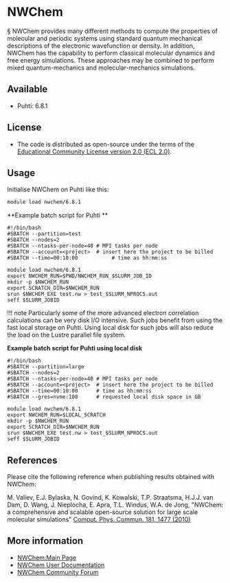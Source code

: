 # NWChem
§
NWChem provides many different methods to compute the properties of molecular and periodic systems using standard quantum mechanical descriptions of the electronic wavefunction or density. In addition, NWChem has the capability to perform classical molecular dynamics and free energy simulations. These approaches may be combined to perform mixed quantum-mechanics and molecular-mechanics simulations.

## Available

-   Puhti: 6.8.1

## License
 - The code is distributed as open-source under the terms of the [Educational Community License version 2.0 (ECL 2.0)](https://opensource.org/licenses/ecl2.php ). 

## Usage

Initialise NWChem on Puhti like this:

```bash
module load nwchem/6.8.1
```


**Example batch script for Puhti **

```
#!/bin/bash
#SBATCH --partition=test
#SBATCH --nodes=2
#SBATCH --ntasks-per-node=40 # MPI tasks per node
#SBATCH --account=<project>  # insert here the project to be billed 
#SBATCH --time=00:10:00           # time as hh:mm:ss

module load nwchem/6.8.1
export NWCHEM_RUN=$PWD/NWCHEM_RUN_$SLURM_JOB_ID
mkdir -p $NWCHEM_RUN
export SCRATCH_DIR=$NWCHEM_RUN
srun $NWCHEM_EXE test.nw > test_$SLURM_NPROCS.out
seff $SLURM_JOBID
```
!!! note
    Particularly some of the more advanced electron correlation calculations  can be very disk I/O intensive. Such jobs benefit from using the fast local storage on Puhti. Using local disk for such jobs will also reduce the load on the Lustre parallel file system.
 

   
**Example batch script for Puhti using local disk**

```
#!/bin/bash
#SBATCH --partition=large
#SBATCH --nodes=2
#SBATCH --ntasks-per-node=40 # MPI tasks per node
#SBATCH --account=<project>  # insert here the project to be billed
#SBATCH --time=00:10:00      # time as hh:mm:ss
#SBATCH --gres=nvme:100      # requested local disk space in GB 

module load nwchem/6.8.1
export NWCHEM_RUN=$LOCAL_SCRATCH
mkdir -p $NWCHEM_RUN
export SCRATCH_DIR=$NWCHEM_RUN
srun $NWCHEM_EXE test.nw > test_$SLURM_NPROCS.out
seff $SLURM_JOBID
```

## References

Please cite the following reference when publishing results obtained with NWChem:

M. Valiev, E.J. Bylaska, N. Govind, K. Kowalski, T.P. Straatsma, H.J.J. van Dam, D. Wang, J. Nieplocha, E. Apra, T.L. Windus, W.A. de Jong, "NWChem: a comprehensive and scalable open-source solution for large scale molecular simulations" [Comput. Phys. Commun. 181, 1477 (2010)]( https://www.sciencedirect.com/science/article/pii/S0010465510001438?via%3Dihub )

## More information
-   [NWChem:Main Page](http://www.nwchem-sw.org/index.php/Main_Page)
-   [NWChem User Documentation](https://github.com/nwchemgit/nwchem/wiki)
-   [NWChem Community Forum](http://www.nwchem-sw.org/index.php/Special:AWCforum)
